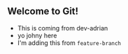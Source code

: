 ## Welcome to Git!

- This is coming from dev-adrian
- yo johny here
- I'm adding this from `feature-branch`
